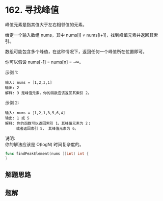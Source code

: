 # 162. 寻找峰值
峰值元素是指其值大于左右相邻值的元素。  

给定一个输入数组 nums，其中 nums[i] ≠ nums[i+1]，找到峰值元素并返回其索引。  

数组可能包含多个峰值，在这种情况下，返回任何一个峰值所在位置即可。  

你可以假设 nums[-1] = nums[n] = -∞。  

示例 1:
```
输入: nums = [1,2,3,1]
输出: 2
解释: 3 是峰值元素，你的函数应该返回其索引 2。
```

示例 2:
```
输入: nums = [1,2,1,3,5,6,4]
输出: 1 或 5 
解释: 你的函数可以返回索引 1，其峰值元素为 2；
     或者返回索引 5， 其峰值元素为 6。
```
说明:  
你的解法应该是 O(logN) 时间复杂度的。

```go
func findPeakElement(nums []int) int {
}
```

## 解题思路



## 题解

```go

```
